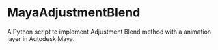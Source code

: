 # MayaAdjustmentBlend
A Python script to implement Adjustment Blend method with a animation layer in Autodesk Maya.
